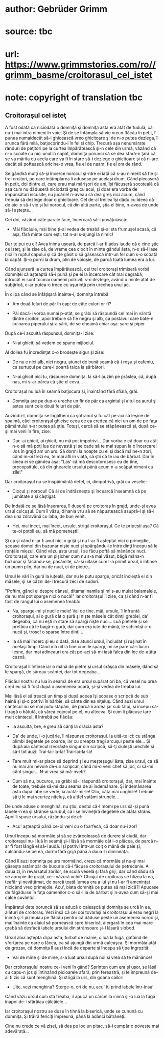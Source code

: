 # author: Gebrüder Grimm
# source: tbc
# url: https://www.grimmstories.com/ro//grimm_basme/croitorasul_cel_istet
# note: copyright of translation tbc

## Croitoraşul cel isteţ 

A fost odată ca niciodată o domniţă şi domniţa asta era atât de fudulă,
că nu-i mai intra nimeni în voie. Şi de se întâmpla să vie vreun flăcău
în peţit, îl punea numaidecât să-i ghicească vreo ghicitoare şi de n-o
putea dezlega, îl arunca fără milă, batjocorindu-l în fel şi chip.
Trecură aşa nenumărate rânduri de peţitori pe la curtea împărătească
şi-n cele din urmă, văzând că n-o scoate cu nici unul la capăt, domniţa
porunci să se dea sfară-n ţară că se va mărita cu acela care va fi în
stare să-i dezlege o ghicitoare şi că n-are decât să poftească oricine-o
vrea, fie el de neam, fie el om de rând.

Se gândiră mulţi să-şi încerce norocul şi-ntre ei iată că s-au nimerit
să fie şi trei croitori, pe care întâmplarea îi adusese pe acelaşi drum.
Când plecaseră în peţit, doi dintre ei, care erau mai mărişori de ani,
îşi făcuseră socoteală că aşa cum nu dăduseră niciodată greş cu acul, şi
doar era vorba de împunsături iscusite, nu jucărie! n-aveau să dea greş
nici acum, când trebuia să dezlege doar o ghicitoare. Cel de-al treilea
îşi dădu cu ideea că de aici o să-i vie şi lui norocul, că din altă
parte, ştia el bine, n-avea de unde să-l aştepte...

Cei doi, văzând câte parale face, încercară să-l povăţuiască:

- Măi flăcăule, mai bine ţi-ai vedea de treabă şi-ai sta frumuşel
acasă, că aşa, fără minte cum eşti, tot n-ai s-ajungi la nimic!

Dar te pui cu el! Avea inima uşoară, de parcă i-ar fi adus laude că e
cine ştie ce isteţ, şi le zise că, de vreme cea clocit în minte gândul
ăsta, n-o să-l lase nici în ruptul capului şi că de găsit o să găsească
într-un fel cum s-o scoată la capăt. Şi-o porni la drum, plin de
voioşie, de parcă toată lumea era a lui.

Când ajunseră la curtea împărătească, cei trei croitoraşi trimiseră
vorbă domniţei că aşteaptă să-i pună şi pe ei la încercare cât mai
degrabă, întrucât ei sunt tocmai oamenii potriviţi s-o dezlege, având o
minte atât de subţirică, c-ar putea-o trece cu uşurinţă prin urechea
unui ac.

În clipa când se înfăţişară înainte-i, domniţa întrebă:

- Am două feluri de păr în cap: de câte culori or fi?

- Păi dacă-i vorba numai p-atât, se grăbi să răspundă cel mai în vârstă
dintre croitori, apoi trebuie să fie negru şi alb, ca postavul care
bate-n culoarea piperului şi-a sării, de se cheamă chiar aşa: sare şi
piper.

După ce-i ascultă răspunsul, domniţa-i zise:

- N-ai ghicit; să vedem ce spune mijlociul.

Al doilea fu încredinţat c-o brodeşte sigur şi zise:

- De nu e nici alb, nici negru, atunci de bună seamă că-i roşu şi
cafeniu, ca surtucul pe care-l poartă taica la sărbători.

- N-ai ghicit nici tu, răspunse domniţa. Ia să-l auzim pe prâslea, că,
după nas, mi s-ar părea că ştie el ceva...

Croitoraşul nu luă în seamă batjocura şi, înaintând fără sfială, grăi:

- Domniţa are pe dup-o ureche un fir de păr ca argintul şi altul ca
aurul şi astea sunt cele două feluri de păr.

Auzindu-l, domniţa se îngălbeni ca şofranul şi fu cât pe-aci să leşine
de spaimă, căci croitoraşul ghicise ceea ce ea credea că nici un om de
pe faţa pământului n-ar putea să ştie. Totuşi, cercă să se stăpânească
şi, după ce-şi mai veni în fire, zise:

- Dac-ai ghicit, ai ghicit, nu mă pot împotrivi... Dar vorba e că doar
cu atât n-o să mă poţi lua de nevastă şi se cade să te mai supun la o
încercare! Jos în grajd am un urs. Să dormi la noapte cu el şi dacă
mâine-n zori, când m-oi trezi eu, te mai afli în viaţă, să ştii că te
iau de bărbat. Dar în sinea ei se gândea aşa: "Las' că mă
descotorosesc eu de tine, procopsitule, că din ghearele ursului până
acum n-a scăpat nimeni cu zile!"

Dar croitoraşul nu se înspăimântă defel, ci, dimpotrivă, grăi cu
veselie:

- Ciocul şi norocul! Că ăl de îndrăzneşte şi încearcă înseamnă că pe
jumătate a şi câştigat.

De îndată ce se lăsă înserarea, îl duseră pe croitoraş în grajd, unde-şi
avea ursul culcuşul. Cum îl văzu, dihania vru să se năpustească asupră-i
şi să-i dea una zdravănă cu laba, de bun venit.

- Hei, mai încet, mai încet, ursule, strigă croitoraşul. Ce te pripeşti
aşa? Că te-oi potoli eu, să mă pomeneşti!

Şi ca şi când n-ar fi avut nici o grijă şi nu l-ar fi aşteptat nici o
primejdie, scoase domol din buzunar nişte nuci şi spărgându-le între
dinţi începu să le ronţăie miezul. Când văzu asta ursul, i se făcu poftă
să mănânce nuci. Croitoraşul, care era un pişicher cum nu s-a mai văzut,
băgă mâna-n buzunar şi făcându-se, pasămite, că-şi uitase cum l-a primit
ursul, îi întinse un pumn plin, dar nu de nuci, ci de pietre...

Ursul le vârî în gură la iuţeală, dar nu le putu sparge, oricât încleştă
el din măsele, şi se căzni de-l trecură zeci de sudori.

"Poftim, gândi el despre dânsul, ditamai namila şi mi s-au muiat
balamalele, de nu mai pot sparge nici o nucă!" Iar croitoraşul îi zise,
ca şi când n-ar fi fost de rangul lui o asemenea treabă:

- Na, sparge-mi şi nucile mele! Vai de tine, măi, ursule, îl înfruntă
croitoraşul, ai o gură cât o şură şi nişte măsele cât dinţii greblei,
da' degeaba, că nu eşti în stare să spargi nişte nuci... Luă pietrele
şi se prefăcu că le bagă-n gură, dar cum era iute de mână, le schimbă
c-o nucă şi, trosc! o sparse între dinţi...

- Ia să mai încerc şi eu o dată, zise atunci ursul, înciudat şi ruşinat
în acelaşi timp. Când mă uit la tine cum le spargi, mi se pare că-i
lucru lesne, dar mai adineauri era cât pe-aci să-mi iasă falca din loc
de-atâta caznă.

Croitoraşul îi întinse iar o mână de pietre şi ursul crâşca din măsele,
dând să le spargă, de săreau scântei, dar tot degeaba...

Flăcăul nostru nu lua în seamă de era ursul supărat ori ba, că vesel nu
prea cred eu să fi fost după o asemenea ocară, şi-şi vedea de treaba
lui.

Mai lăsă el să treacă un timp şi după aceea îşi scoase o scripcă de sub
haină şi şi-o potrivi în bărbie, să cânte din ea niţeluş. Când auzi
ursul cântecul nu se mai putu stăpâni, de parcă îi ardea jar sub tălpi,
şi începu să-i tragă o bătută, că sărea cojocul pe el, nu altceva. Şi
cum îi plăcuse tare mult cântecul, îl întrebă pe flăcău:

- Ia ascultă, bre, e greu să cânţi la drăcia asta?

- Da' de unde, i-o jucărie, îi răspunse croitoraşul. Ia uită-te ici:
cu stânga plimbi degetele pe coarde, iar cu dreapta tragi arcuşul peste
ele... Şi după aia cântecul izvorăşte singur din scripcă, să-ţi ciuleşti
urechile şi să-l tot auzi: Trai-lai-la-la! Trai-lai-la-la!

- Tare mult mi-ar place să deprind şi eu meşteşugul ăsta, zise ursul,
ca să nu mai am nevoie de-un scripcar, când mi-o veni chef să joc, ci
să-mi cânt singur... N-ai vrea să mă-nveţi?

- Cum să nu, bucuros, se grăbi să-i răspundă croitoraşul, dar, mai
înainte de toate, trebuie să-mi dau seama de ai îndemânare. Şi
îndemânarea asta după labe se vede; ia arată-mi-le! Olio, câta mai
unghiile! Trebuie să ţi le mai scurtez niţeluş, că altfel vatămi
strunele...

De unde aduse o menghină, nu ştiu, destul că-l momi pe urs să-şi pună
labele-n ea şi strânse şurubul, că i se învineţiră degetele de atâta
strâns. Apoi îi spuse ursului, râzându-şi de el:

- Acu' aşteaptă până ce-oi veni cu o foarfecă, că doar nu-i zor!

Ursul începu să mormăie şi să se zvârcolească de durere şi ciudă, dar
croitoraşul nu-l luă în seamă şi-l lăsă să mormăie cât i-o plăcea, de
parcă n-ar fi fost lângă el să-l audă. Îşi potrivi într-un colţ o mână
de paie şi, culcându-se pe ea, dormi fără grijă până a doua zi
dimineaţa.

Când îl auzi domniţa pe urs mormăind, crezu că mormăie şi nu-şi mai
găseşte astâmpăr de bucurie că-i făcuse croitoraşului de petrecanie. A
doua zi, în revărsatul zorilor, se sculă veselă şi fără griji, dar când
dădu să se apropie de grajd, ce-i văzură ochii? Ghiujul de croitoraş se
hlizea la ea, teafăr şi nevătămat, de parcă toată lumea era a lui şi nu
l-ar fi ameninţat nicicând vreo primejdie. Acu', biata domniţă ce putea
să mai zică?! Apucase de făgăduise în faţa oamenilor c-o să-l ia de
bărbat şi n-avea cum să-şi mai calce cuvântul.

Împăratul dete poruncă să se aducă o caleaşcă şi domniţa se urcă în ea,
alături de croitoraş. Vezi însă că cei doi tovarăşi ai croitoraşului
erau negri la inimă şi-l pizmuiau pe flăcău pentru că dăduse peste un
asemenea noroc şi, mai înainte ca alaiul să pornească spre biserică,
alergară în cea mai mare grabă să desfacă labele ursului din strânsoare
şi-l lăsară slobod.

Ursul abia aştepta clipa asta; turbat de mânie, o luă la fugă, gâfâind
de sforţarea pe care o făcea, ca să ajungă din urmă caleaşca. Şi mormăia
atât de grozav, că domniţa îl auzi încă de departe şi începu să ţipe
îngrozită:

- Vai de mine şi de mine, s-a luat ursul după noi şi vrea să te
mănânce!

Dar croitoraşului nostru ce-i veni în gând? Sprinten cum era şi uşor, se
lăsă cu capu-n jos şi întinzând picioarele afară, prin fereastră, şi le
împreună de-ai fi zis că sunt menghină. Şi strigă la urs, din goana
cailor:

- Uite, vezi menghina? Şterge-o, ori de nu, acu' îţi prind labele
într-însa!

Când văzu ursul cum stă treaba, îl apucă un cârcel la inimă şi-o luă la
fugă înapoi de-i sfârâiau călcâiele...

Iar croitoraşul nostru se duse în tihnă la biserică, unde se cunună cu
domniţa. Şi trăiră fericiţi împreună, până la adânci bătrâneţi.

Cine nu crede ce vă zisei, să dea pe loc un pitac, să-i cumpăr o poveste
mai adevărată...
